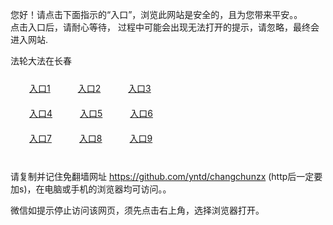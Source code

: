 您好！请点击下面指示的“入口”，浏览此网站是安全的，且为您带来平安。。 <br/>
点击入口后，请耐心等待， 过程中可能会出现无法打开的提示，请忽略，最终会进入网站. </br>

法轮大法在长春<br/>
<div style="padding:10px"><a style="margin:20px" target="_blank" href="https://d2vwe6olewwm4g.cloudfront.net/2Qpsp?cocaqpcj" id="ccLink1" rel="nofollow">入口1</a> <a target="_blank" style="margin:20px" href="https://d3tpy2dzwgdg82.cloudfront.net/2Qpsp?iudltw" id="ccLink2" rel="nofollow">入口2</a> <a style="margin:20px" target="_blank" href="https://d1ts70h55z0s51.cloudfront.net/2Qpsp?lvrcxixf" id="ccLink3" rel="nofollow">入口3</a></div>

<div style="padding:10px" ><a style="margin:20px" target="_blank" href="https://d2vwe6olewwm4g.cloudfront.net/2Qpsp?cocaqpcj" id="ccLink4" rel="nofollow">入口4</a> <a style="margin:20px" href="https://d3tpy2dzwgdg82.cloudfront.net/2Qpsp?iudltw" target="_blank" id="ccLink5" rel="nofollow">入口5</a> <a style="margin:20px" href="https://d1ts70h55z0s51.cloudfront.net/2Qpsp?lvrcxixf" target="_blank" id="ccLink6" rel="nofollow">入口6</a></div>

<div style="padding:10px"><a style="margin:20px" target="_blank" href="https://d2vwe6olewwm4g.cloudfront.net/2Qpsp?cocaqpcj" id="ccLink7" rel="nofollow">入口7</a> <a style="margin:20px" href="https://d3tpy2dzwgdg82.cloudfront.net/2Qpsp?iudltw" target="_blank" id="ccLink8" rel="nofollow">入口8</a> <a style="margin:20px" target="_blank" href="https://d1ts70h55z0s51.cloudfront.net/2Qpsp?lvrcxixf" id="ccLink9" rel="nofollow">入口9</a></div>

<br/>



请复制并记住免翻墙网址 https://github.com/yntd/changchunzx (http后一定要加s)，在电脑或手机的浏览器均可访问。。<br/>

微信如提示停止访问该网页，须先点击右上角，选择浏览器打开。
